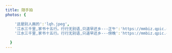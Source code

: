 ```yaml
---
title: 随手拍
photos: {

    '这是别人画的':'lqh.jpeg',
    '江水三千里,家书十五行。行行无别语,只道早还乡---正午':'https://mmbiz.qpic.cn/mmbiz_jpg/JbpNrdqd8Ms20TWwTN5XKLLadZ6WT6gEW4AT5zYTGKtg82mNBISEbk4NfLjicJcfX9fh3VrZxR8HKkq9IxYaPWw/640?wx_fmt=jpeg&tp=webp&wxfrom=5&wx_lazy=1&wx_co=1',
    '江水三千里,家书十五行。行行无别语,只道早还乡---傍晚':'https://mmbiz.qpic.cn/mmbiz_jpg/JbpNrdqd8Ms20TWwTN5XKLLadZ6WT6gEYZagg7hOHabWPNVWFT5IQY0pOvYaBcZJAvFpMUVqBJJVDhGN9U0tyg/640?wx_fmt=jpeg&tp=webp&wxfrom=5&wx_lazy=1&wx_co=1'

  }
---
```

<!-- 这里的图片标题不能相同否则无法渲染 -->
